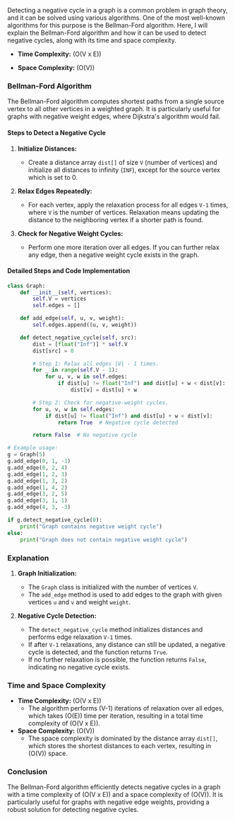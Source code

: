 Detecting a negative cycle in a graph is a common problem in graph theory, and it can be solved using various algorithms. One of the most well-known algorithms for this purpose is the Bellman-Ford algorithm. Here, I will explain the Bellman-Ford algorithm and how it can be used to detect negative cycles, along with its time and space complexity.

- **Time Complexity:** \(O(V x E)\)

- **Space Complexity:** \(O(V)\)

### Bellman-Ford Algorithm

The Bellman-Ford algorithm computes shortest paths from a single source vertex to all other vertices in a weighted graph. It is particularly useful for graphs with negative weight edges, where Dijkstra's algorithm would fail.

#### Steps to Detect a Negative Cycle

1. **Initialize Distances:**
   - Create a distance array `dist[]` of size `V` (number of vertices) and initialize all distances to infinity (`INF`), except for the source vertex which is set to 0.
   
2. **Relax Edges Repeatedly:**
   - For each vertex, apply the relaxation process for all edges `V-1` times, where `V` is the number of vertices. Relaxation means updating the distance to the neighboring vertex if a shorter path is found.

3. **Check for Negative Weight Cycles:**
   - Perform one more iteration over all edges. If you can further relax any edge, then a negative weight cycle exists in the graph.

#### Detailed Steps and Code Implementation

```python
class Graph:
    def __init__(self, vertices):
        self.V = vertices
        self.edges = []

    def add_edge(self, u, v, weight):
        self.edges.append((u, v, weight))

    def detect_negative_cycle(self, src):
        dist = [float("Inf")] * self.V
        dist[src] = 0

        # Step 1: Relax all edges |V| - 1 times.
        for _ in range(self.V - 1):
            for u, v, w in self.edges:
                if dist[u] != float("Inf") and dist[u] + w < dist[v]:
                    dist[v] = dist[u] + w

        # Step 2: Check for negative-weight cycles.
        for u, v, w in self.edges:
            if dist[u] != float("Inf") and dist[u] + w < dist[v]:
                return True  # Negative cycle detected

        return False  # No negative cycle

# Example usage:
g = Graph(5)
g.add_edge(0, 1, -1)
g.add_edge(0, 2, 4)
g.add_edge(1, 2, 3)
g.add_edge(1, 3, 2)
g.add_edge(1, 4, 2)
g.add_edge(3, 2, 5)
g.add_edge(3, 1, 1)
g.add_edge(4, 3, -3)

if g.detect_negative_cycle(0):
    print("Graph contains negative weight cycle")
else:
    print("Graph does not contain negative weight cycle")
```

### Explanation

1. **Graph Initialization:**
   - The `Graph` class is initialized with the number of vertices `V`.
   - The `add_edge` method is used to add edges to the graph with given vertices `u` and `v` and weight `weight`.

2. **Negative Cycle Detection:**
   - The `detect_negative_cycle` method initializes distances and performs edge relaxation `V-1` times.
   - If after `V-1` relaxations, any distance can still be updated, a negative cycle is detected, and the function returns `True`.
   - If no further relaxation is possible, the function returns `False`, indicating no negative cycle exists.

### Time and Space Complexity

- **Time Complexity:** \(O(V x E)\)
  - The algorithm performs \(V-1\) iterations of relaxation over all edges, which takes \(O(E)\) time per iteration, resulting in a total time complexity of \(O(V x E)\).
- **Space Complexity:** \(O(V)\)
  - The space complexity is dominated by the distance array `dist[]`, which stores the shortest distances to each vertex, resulting in \(O(V)\) space.

### Conclusion

The Bellman-Ford algorithm efficiently detects negative cycles in a graph with a time complexity of \(O(V x E)\) and a space complexity of \(O(V)\). It is particularly useful for graphs with negative edge weights, providing a robust solution for detecting negative cycles.